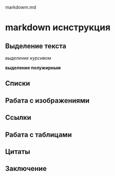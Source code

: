 markdowm.md

# markdown иснструкция

## Выделение текста

*выделение курсивом*

**выделение полужирным**

## Списки

## Рабата с изображениями

## Ссылки

## Рабата с таблицами

## Цитаты

## Заключение